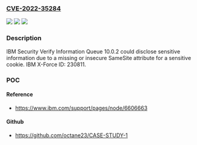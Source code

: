 ### [CVE-2022-35284](https://cve.mitre.org/cgi-bin/cvename.cgi?name=CVE-2022-35284)
![](https://img.shields.io/static/v1?label=Product&message=Security%20Verify%20Information%20Queue&color=blue)
![](https://img.shields.io/static/v1?label=Version&message=10.0.2%20&color=brightgreen)
![](https://img.shields.io/static/v1?label=Vulnerability&message=Obtain%20Information&color=brightgreen)

### Description

IBM Security Verify Information Queue 10.0.2 could disclose sensitive information due to a missing or insecure SameSite attribute for a sensitive cookie. IBM X-Force ID: 230811.

### POC

#### Reference
- https://www.ibm.com/support/pages/node/6606663

#### Github
- https://github.com/octane23/CASE-STUDY-1

